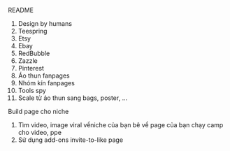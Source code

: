 README

1. Design by humans
2. Teespring
3. Etsy
4. Ebay
5. RedBubble
6. Zazzle
7. Pinterest
8. Áo thun fanpages
9. Nhóm kín fanpages
10. Tools spy
11. Scale từ áo thun sang bags, poster, ...



Build page cho niche
1. Tìm video, image viral vềniche của bạn bê về page của bạn chạy camp cho video, ppe
2. Sử dụng add-ons invite-to-like page